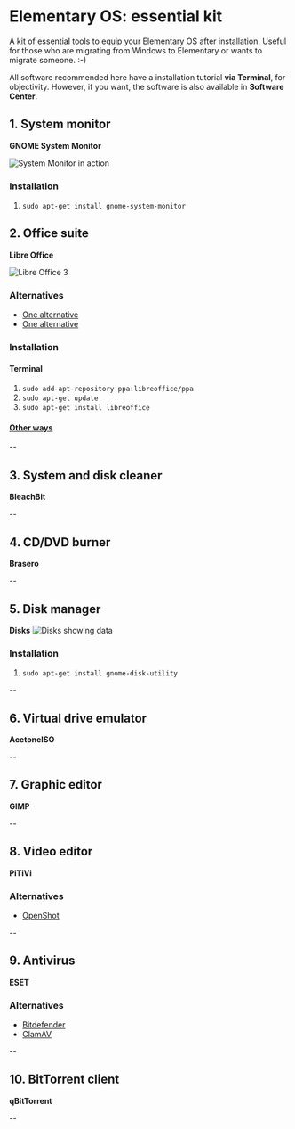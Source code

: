 # Elementary OS: essential kit

A kit of essential tools to equip your Elementary OS after installation. Useful for those who are migrating from Windows to Elementary or wants to migrate someone. :-) 

All software recommended here have a installation tutorial **via Terminal**, for objectivity. However, if you want, the software is also available in **Software Center**.

## 1. System monitor
**GNOME System Monitor**

![System Monitor in action](http://screencloud.net//img/screenshots/4e873dd8fae6b94a4c0050ba99d288db.png)

### Installation
1. `sudo apt-get install gnome-system-monitor`

## 2. Office suite
**Libre Office**

![Libre Office 3](http://screencloud.net//img/screenshots/a0c9e0ee88c7dd193fab5244e8fa320f.png)

### Alternatives
* [One alternative](#)
* [One alternative](#)

### Installation
#### Terminal
1. `sudo add-apt-repository ppa:libreoffice/ppa`
2. `sudo apt-get update`
3. `sudo apt-get install libreoffice`

#### [Other ways](http://www.libreoffice.org/download)

-- 

## 3. System and disk cleaner
**BleachBit**

-- 

## 4. CD/DVD burner
**Brasero**

-- 

## 5. Disk manager
**Disks**
![Disks showing data](http://screencloud.net//img/screenshots/032bf3e88c0e69cc6219b30faf5452cf.png)

### Installation
1. `sudo apt-get install gnome-disk-utility`

-- 

## 6. Virtual drive emulator
**AcetoneISO**

-- 

## 7. Graphic editor
**GIMP**

-- 

## 8. Video editor
**PiTiVi**

### Alternatives
* [OpenShot](#)

-- 

## 9. Antivirus
**ESET**

### Alternatives
* [Bitdefender](#)
* [ClamAV](#)

-- 

## 10. BitTorrent client
**qBitTorrent**

-- 
